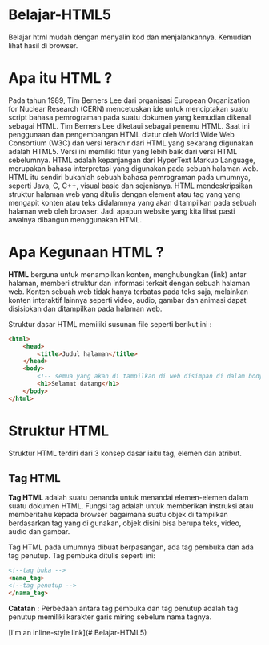 # Belajar-HTML5
Belajar html mudah dengan menyalin kod dan menjalankannya. Kemudian lihat hasil di browser.

# Apa itu HTML ?

Pada tahun 1989, Tim Berners Lee dari organisasi European Organization for Nuclear Research (CERN) mencetuskan ide untuk menciptakan suatu script bahasa pemrograman pada suatu dokumen yang kemudian dikenal sebagai HTML. Tim Berners Lee diketaui sebagai penemu HTML. Saat ini penggunaan dan pengembangan HTML diatur oleh World Wide Web Consortium (W3C) dan versi terakhir dari HTML yang sekarang digunakan adalah HTML5. Versi ini memiliki fitur yang lebih baik dari versi HTML sebelumnya. HTML adalah kepanjangan dari HyperText Markup Language, merupakan bahasa interpretasi yang digunakan pada sebuah halaman web. HTML itu sendiri bukanlah sebuah bahasa pemrograman pada umumnya, seperti Java, C, C++, visual basic dan sejenisnya. HTML mendeskripsikan struktur halaman web yang ditulis dengan element atau tag yang yang mengapit konten atau teks didalamnya yang akan ditampilkan pada sebuah halaman web oleh browser. Jadi apapun website yang kita lihat pasti awalnya dibangun menggunakan HTML.

# Apa Kegunaan HTML ?

**HTML** berguna untuk menampilkan konten, menghubungkan (link) antar halaman, memberi struktur dan informasi terkait dengan sebuah halaman web. Konten sebuah web tidak hanya terbatas pada teks saja, melainkan konten interaktif lainnya seperti video, audio, gambar dan animasi dapat disisipkan dan ditampilkan pada halaman web.

Struktur dasar HTML memiliki susunan file seperti berikut ini :

```html
<html>
    <head>
        <title>Judul halaman</title>
    </head>
    <body>
        <!-- semua yang akan di tampilkan di web disimpan di dalam body -->
        <h1>Selamat datang</h1>
    </body>
</html>

```

# Struktur HTML

Struktur HTML terdiri dari 3 konsep dasar iaitu tag, elemen dan atribut.

## Tag HTML

**Tag HTML** adalah suatu penanda untuk menandai elemen-elemen dalam suatu dokumen HTML. Fungsi tag adalah untuk memberikan instruksi atau memberitahu kepada browser bagaimana suatu objek di tampilkan berdasarkan tag yang di gunakan, objek disini bisa berupa teks, video, audio dan gambar.

Tag HTML pada umumnya dibuat berpasangan, ada tag pembuka dan ada tag penutup. Tag pembuka ditulis seperti ini:

```html
<!--tag buka -->  
<nama_tag>
<!--tag penutup -->  
</nama_tag>
```
**Catatan** : Perbedaan antara tag pembuka dan tag penutup adalah tag penutup memiliki karakter garis miring sebelum nama tagnya.

[I'm an inline-style link](# Belajar-HTML5)

